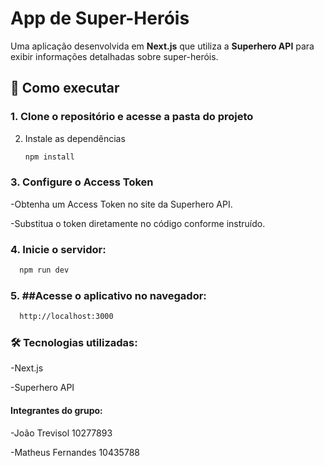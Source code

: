 # App de Super-Heróis  

Uma aplicação desenvolvida em **Next.js** que utiliza a **Superhero API** para exibir informações detalhadas sobre super-heróis.  

## 🚀 Como executar  

### 1. Clone o repositório e acesse a pasta do projeto

2. Instale as dependências
   
   ```bash
   npm install
   ```

### 3. Configure o Access Token

-Obtenha um Access Token no site da Superhero API.

-Substitua o token diretamente no código conforme instruído.

### 4. Inicie o servidor:
   ```bash
     npm run dev
   ```

### 5. ##Acesse o aplicativo no navegador:
   ```bash
     http://localhost:3000
   ```

### 🛠 Tecnologias utilizadas:

-Next.js

-Superhero API   

#### Integrantes do grupo:
-João Trevisol 10277893

-Matheus Fernandes 10435788


   
